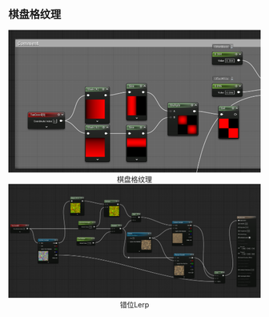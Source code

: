 ## 棋盘格纹理
<div style="text-align: center;">
  <img src="image-check.png" alt="alt text" />
  <figcaption>棋盘格纹理</figcaption>
</div>

<div style="text-align: center;">
  <img src="image-disorder.png" alt="alt text" />
  <figcaption>错位Lerp</figcaption>
</div>